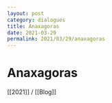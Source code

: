 ```yaml
---
layout: post
category: dialogues
title: Anaxagoras
date: 2021-03-29
permalink: 2021/03/29/anaxagoras
---
```


# Anaxagoras

[[2021]] / [[Blog]]